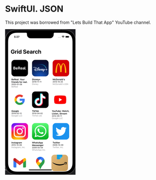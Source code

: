  # SwiftUI. JSON
 
 This project was borrowed from "Lets Build That App" YouTube channel.

![](https://github.com/Venera-Ko/GridSearch/blob/main/gif.gif)
